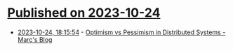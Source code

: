 # [Published on 2023-10-24](index.md)

* [2023-10-24, 18:15:54](https://lobste.rs/s/qa8f8b/optimism_vs_pessimism_distributed) - [Optimism vs Pessimism in Distributed Systems - Marc's Blog](https://brooker.co.za/blog/2023/10/18/optimism.html)
